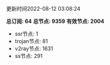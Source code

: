 更新时间2022-08-12 03:08:24

**总订阅: 64**
**总节点: 9359**
**有效节点: 2004**
- ssr节点: 1
- trojan节点: 81
- v2ray节点: 1631
- ss节点: 291
